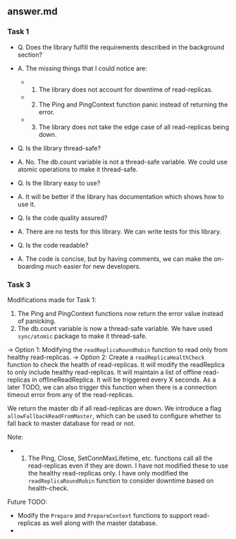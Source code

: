 ## answer.md

### Task 1

- Q. Does the library fulfill the requirements described in the background section?    
- A. The missing things that I could notice are: 
  - 1. The library does not account for downtime of read-replicas.
  - 2. The Ping and PingContext function panic instead of returning the error.
  - 3. The library does not take the edge case of all read-replicas being down.

- Q. Is the library thread-safe?
- A. No. The db.count variable is not a thread-safe variable. We could use atomic operations to make it thread-safe.

- Q. Is the library easy to use?
- A. It will be better if the library has documentation which shows how to use it.

- Q. Is the code quality assured?
- A. There are no tests for this library. We can write tests for this library. 

- Q. Is the code readable?
- A. The code is concise, but by having comments, we can make the on-boarding much easier for new developers.


### Task 3

Modifications made for Task 1:
1. The Ping and PingContext functions now return the error value instead of panicking.
2. The db.count variable is now a thread-safe variable. We have used `sync/atomic` package to make it thread-safe.

-> Option 1: Modifying the `readReplicaRoundRobin` function to read only from healthy read-replicas.
-> Option 2: Create a `readReplicaHealthCheck` function to check the health of read-replicas. 
It will modify the readReplica to only include healthy read-replicas.
It will maintain a list of offline read-replicas in offlineReadReplica.
It will be triggered every X seconds.
As a later TODO, we can also trigger this function when there is a connection timeout error from 
any of the read-replicas.

We return the master db if all read-replicas are down. We introduce a flag `allowFallbackReadFromMaster`, which can be used to configure whether to fall back to master database for read or not.

Note: 
  - 1. The Ping, Close, SetConnMaxLifetime, etc. functions call all the read-replicas even if they are down.
    I have not modified these to use the healthy read-replicas only. I have only modified the `readReplicaRoundRobin` function to consider downtime based on health-check.

Future TODO:
- Modify the `Prepare` and `PrepareContext` functions to support read-replicas as well along with the master database.
- 